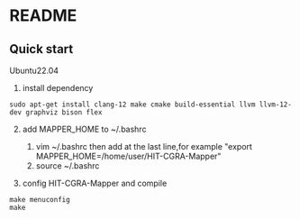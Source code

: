 # README

## Quick start

Ubuntu22.04

1. install dependency
```
sudo apt-get install clang-12 make cmake build-essential llvm llvm-12-dev graphviz bison flex
```

2. add MAPPER\_HOME to ~/.bashrc  
	1. vim ~/.bashrc then add at the last line,for example "export MAPPER\_HOME=/home/user/HIT-CGRA-Mapper"
	2. source ~/.bashrc

3. config HIT-CGRA-Mapper and compile
```
make menuconfig
make
```

